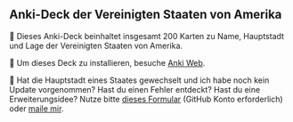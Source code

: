 ## Anki-Deck der Vereinigten Staaten von Amerika

:page_with_curl: Dieses Anki-Deck beinhaltet insgesamt 200 Karten zu Name, Hauptstadt und Lage der Vereinigten Staaten von Amerika.

:floppy_disk: Um dieses Deck zu installieren, besuche [Anki Web](https://ankiweb.net/shared/info/1678370137).

:loudspeaker: Hat die Hauptstadt eines Staates gewechselt und ich habe noch kein Update vorgenommen? Hast du einen Fehler entdeckt? Hast du eine Erweiterungsidee? Nutze bitte [dieses Formular](https://github.com/loelschlaeger/ankidecks/issues/new?assignees=&labels=Deck&template=deck.md) (GitHub Konto erforderlich) oder [maile mir](mailto:oelschlaeger.lennart@gmail.com?subject=Anki%20Decks). 
